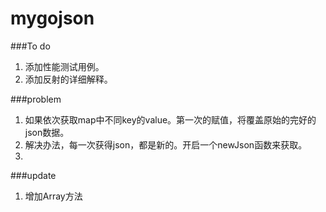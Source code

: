 # mygojson

###To do 
1. 添加性能测试用例。
2. 添加反射的详细解释。



###problem
1. 如果依次获取map中不同key的value。第一次的赋值，将覆盖原始的完好的json数据。
2. 解决办法，每一次获得json，都是新的。开启一个newJson函数来获取。
3. 
###update
1. 增加Array方法  
